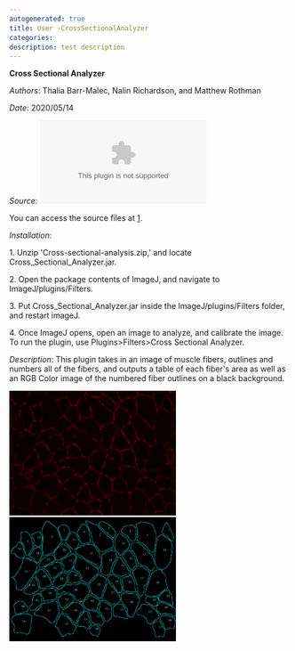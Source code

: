 ```yaml
---
autogenerated: true
title: User ›CrossSectionalAnalyzer
categories: 
description: test description
---
```


**Cross Sectional Analyzer**

*Authors*: Thalia Barr-Malec, Nalin Richardson, and Matthew Rothman

*Date*: 2020/05/14

*Source*: ![](/media/Cross-sectional-analysis.zip "fig:Cross-sectional-analysis.zip")

You can access the source files at [1](https://github.com/mattrothman/cross-sectional-analysis).

*Installation*:

1\. Unzip 'Cross-sectional-analysis.zip,' and locate Cross\_Sectional\_Analyzer.jar.

2\. Open the package contents of ImageJ, and navigate to ImageJ/plugins/Filters.

3\. Put Cross\_Sectional\_Analyzer.jar inside the ImageJ/plugins/Filters folder, and restart imageJ.

4\. Once ImageJ opens, open an image to analyze, and calibrate the image. To run the plugin, use Plugins&gt;Filters&gt;Cross Sectional Analyzer.

*Description*: This plugin takes in an image of muscle fibers, outlines and numbers all of the fibers, and outputs a table of each fiber's area as well as an RGB Color image of the numbered fiber outlines on a black background.

<img src="/media/Fibers.png" title="fig:Input Image" width="300" alt="Input Image" /> <img src="/media/FiberOutlines.png" title="fig:Output Image" width="300" alt="Output Image" />
